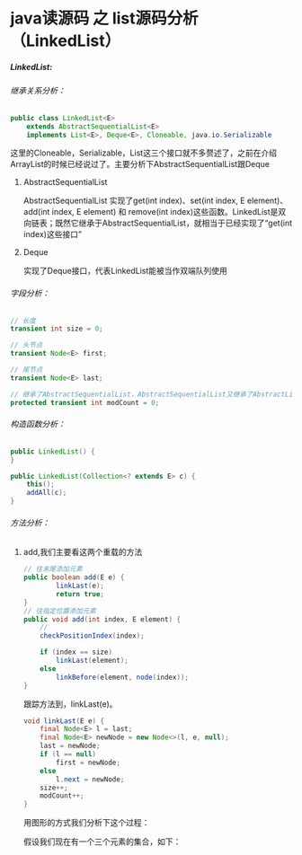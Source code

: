 # java读源码 之 list源码分析（LinkedList）

##### LinkedList:

###### 继承关系分析：

```java
public class LinkedList<E>
    extends AbstractSequentialList<E>
    implements List<E>, Deque<E>, Cloneable, java.io.Serializable
```

这里的Cloneable，Serializable，List这三个接口就不多赘述了，之前在介绍ArrayList的时候已经说过了。主要分析下AbstractSequentialList跟Deque

1. AbstractSequentialList

   AbstractSequentialList 实现了get(int index)、set(int index, E element)、add(int index, E element) 和 remove(int index)这些函数。LinkedList是双向链表；既然它继承于AbstractSequentialList，就相当于已经实现了“get(int index)这些接口”

2. Deque

   实现了Deque接口，代表LinkedList能被当作双端队列使用

###### 字段分析：

```java
// 长度
transient int size = 0;

// 头节点
transient Node<E> first;

// 尾节点
transient Node<E> last;

// 继承了AbstractSequentialList，AbstractSequentialList又继承了AbstractList
protected transient int modCount = 0;

```

###### 构造函数分析：

```java
public LinkedList() {
}
```

```java
public LinkedList(Collection<? extends E> c) {
    this();
    addAll(c);
}
```

###### 方法分析：

1. add,我们主要看这两个重载的方法

   ```java
   // 往末尾添加元素
   public boolean add(E e) {
           linkLast(e);
           return true;
   }
   // 往指定位置添加元素
   public void add(int index, E element) {
       // 
       checkPositionIndex(index);
   
       if (index == size)
           linkLast(element);
       else
           linkBefore(element, node(index));
   }
   ```

   跟踪方法到，linkLast(e)。

   ```java
   void linkLast(E e) {
       final Node<E> l = last;
       final Node<E> newNode = new Node<>(l, e, null);
       last = newNode;
       if (l == null)
           first = newNode;
       else
           l.next = newNode;
       size++;
       modCount++;
   }
   ```

   用图形的方式我们分析下这个过程：

   假设我们现在有一个三个元素的集合，如下：
